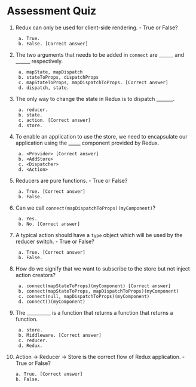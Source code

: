 # **Assessment Quiz**

1. Redux can only be used for client-side rendering. - True or False?

        a. True.
        b. False. [Correct answer]


2. The two arguments that needs to be added in ```connect``` are ______ and ______ respectively.

        a. mapState, mapDispatch
        b. stateToProps, dispatchProps
        c. mapStateToProps, mapDispatchToProps. [Correct answer]
        d. dispatch, state.


3. The only way to change the state in Redux is to dispatch _______.

        a. reducer.
        b. state.
        c. action. [Correct answer]
        d. store.


4. To enable an application to use the store, we need to encapsulate our application using the _____ component provided by Redux.

        a. <Provider> [Correct answer]
        b. <AddStore>
        c. <Dispatcher>
        d. <Action>


5. Reducers are pure functions. - True or False?

        a. True. [Correct answer]
        b. False.


6. Can we call ```connect(mapDispatchToProps)(myComponent)```?

        a. Yes.
        b. No. [Correct answer]


7. A typical action should have a ```type``` object which will be used by the reducer switch. - True or False?

        a. True. [Correct answer]
        b. False.


8. How do we signify that we want to subscribe to the store but not inject action creators?

        a. connect(mapStateToProps)(myComponent) [Correct answer]
        b. connect(mapStateToProps, mapDispatchToProps)(myComponent)
        c. connect(null, mapDispatchToProps)(myComponent)
        d. connect()(myComponent)


9. The __________ is a function that returns a function that returns a function.

        a. store.
        b. Middleware. [Correct answer]
        c. reducer.
        d. Redux.


10. Action -> Reducer -> Store is the correct flow of Redux application. - True or False?

        a. True. [Correct answer]
        b. False.